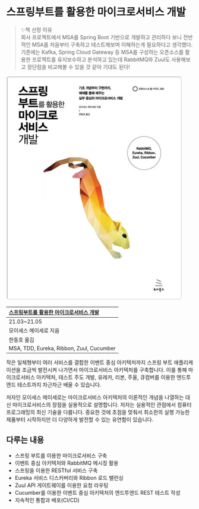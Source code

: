 # 스프링부트를 활용한 마이크로서비스 개발

> ✨책 선정 이유  
> 회사 프로젝트에서 MSA를 Spring Boot 기반으로 개발하고 관리하다 보니 전반적인 MSA를 처음부터 구축하고 테스트해보며 이해하는게 필요하다고 생각했다.  
> 기존에는 Kafka, Spring Cloud Gateway 등 MSA를 구성하는 오픈소스를 활용한 프로젝트를 유지보수하고 분석하고 있는데 RabbitMQ와 Zuul도 사용해보고 장단점을 비교해볼 수 있을 것 같아 기대도 된다!

![img](../../.gitbook/assets/스프링-부트를-활용한-마이크로서비스-개발.png)

| [스프링부트를 활용한 마이크로서비스 개발](https://wikibook.co.kr/springboot-microservices/) |
| :--- |
| 21.03~21.05 |
| 모이세스 메이세로 지음 |
| 한동호 옮김 |
| MSA, TDD, Eureka, Ribbon, Zuul, Cucumber |

작은 일체형부터 여러 서비스를 결합한 이벤트 중심 아키텍처까지 스프링 부트 애플리케이션을 조금씩 발전시켜 나가면서 마이크로서비스 아키텍처를 구축합니다. 이를 통해 마이크로서비스 아키텍처, 테스트 주도 개발, 유레카, 리본, 주울, 큐컴버를 이용한 엔드투엔드 테스트까지 차근차근 배울 수 있습니다.

저자인 모이세스 메이세로는 마이크로서비스 아키텍처의 이론적인 개념을 나열하는 대신 마이크로서비스의 장점을 실용적으로 설명합니다. 저자는 실용적인 관점에서 컴퓨터 프로그래밍의 최신 기술을 다룹니다. 중요한 것에 초점을 맞춰서 최소한의 실행 가능한 제품부터 시작하지만 더 다양하게 발전할 수 있는 유연함이 있습니다.

## 다루는 내용

* 스프링 부트를 이용한 마이크로서비스 구축
* 이벤트 중심 아키텍처와 RabbitMQ 메시징 활용
* 스프링을 이용한 RESTful 서비스 구축
* Eureka 서비스 디스커버리와 Ribbon 로드 밸런싱
* Zuul API 게이트웨이를 이용한 요청 라우팅
* Cucumber를 이용한 이벤트 중심 아키텍처의 엔드투엔드 REST 테스트 작성
* 지속적인 통합과 배포\(CI/CD\)

